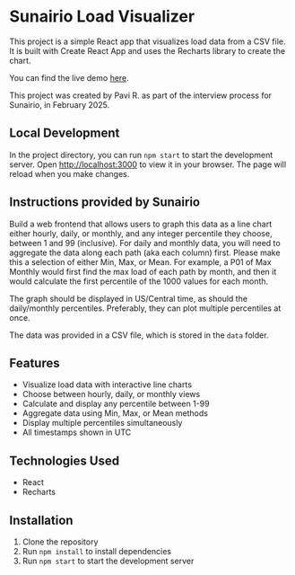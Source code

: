 # Sunairio Load Visualizer

This project is a simple React app that visualizes load data from a CSV file. It is built with Create React App and uses the Recharts library to create the chart.

You can find the live demo [here](https://prannulu.github.io/sunairio/).

This project was created by Pavi R. as part of the interview process for Sunairio, in February 2025.

## Local Development

In the project directory, you can run `npm start` to start the development server. Open [http://localhost:3000](http://localhost:3000) to view it in your browser. The page will reload when you make changes.

## Instructions provided by Sunairio

Build a web frontend that allows users to graph this data as a line chart either hourly, daily, or monthly, and any integer percentile they choose, between 1 and 99 (inclusive). For daily and monthly data, you will need to aggregate the data along each path (aka each column) first. Please make this a selection of either Min, Max, or Mean. For example, a P01 of Max Monthly would first find the max load of each path by month, and then it would calculate the first percentile of the 1000 values for each month.

The graph should be displayed in US/Central time, as should the daily/monthly percentiles. Preferably, they can plot multiple percentiles at once.

The data was provided in a CSV file, which is stored in the `data` folder.

## Features
- Visualize load data with interactive line charts
- Choose between hourly, daily, or monthly views
- Calculate and display any percentile between 1-99
- Aggregate data using Min, Max, or Mean methods
- Display multiple percentiles simultaneously
- All timestamps shown in UTC

## Technologies Used
- React
- Recharts

## Installation
1. Clone the repository
2. Run `npm install` to install dependencies
3. Run `npm start` to start the development server

